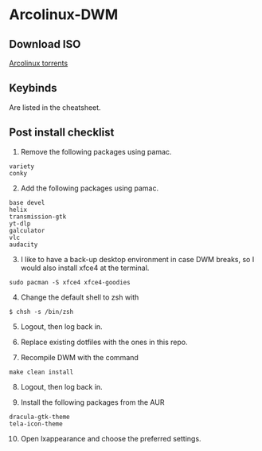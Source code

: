 # Arcolinux-DWM

## Download ISO

[Arcolinux torrents](https://fosstorrents.com/distributions/arcolinux/)

## Keybinds

Are listed in the cheatsheet.

## Post install checklist

1. Remove the following packages using pamac.

```
variety
conky
```

2. Add the following packages using pamac.

```
base devel
helix
transmission-gtk 
yt-dlp 
galculator 
vlc 
audacity
```

3. I like to have a back-up desktop environment in case DWM breaks, so I would also install xfce4 at the terminal.

```
sudo pacman -S xfce4 xfce4-goodies
```

4. Change the default shell to zsh with

```
$ chsh -s /bin/zsh
```

5. Logout, then log back in.

6. Replace existing dotfiles with the ones in this repo.

7. Recompile DWM with the command

```
make clean install
```

8. Logout, then log back in.

9. Install the following packages from the AUR

```
dracula-gtk-theme
tela-icon-theme
```

10. Open lxappearance and choose the preferred settings.
